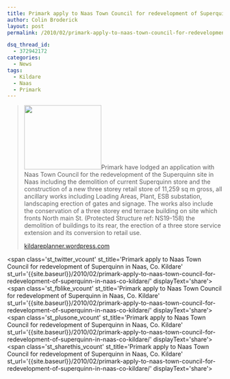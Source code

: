 ```yaml
---
title: Primark apply to Naas Town Council for redevelopment of Superquinn in Naas, Co. Kildare
author: Colin Broderick
layout: post
permalink: /2010/02/primark-apply-to-naas-town-council-for-redevelopment-of-superquinn-in-naas-co-kildare/

dsq_thread_id:
  - 372942172
categories:
  - News
tags:
  - Kildare
  - Naas
  - Primark
---
```

> [<img class="size-medium wp-image-424 alignleft" title="Primark" src="{{site.baseurl}}/wp-content/uploads/2010/02/primark1-300x250.jpg" alt="" width="180" height="150" />][1]Primark have lodged an application with Naas Town Council for the redevelopment of the Superquinn site in Naas including the demolition of current Superquinn store and the construction of a new three storey retail store of 11,259 sq m gross, all ancillary works including Loading Areas, Plant, ESB substation, landscaping erection of gates and signage. The works also include the conservation of a three storey end terrace building on site which fronts North main St. (Protected Structure ref: NS19-158) the demolition of buildings to its rear, the erection of a three store service extension and its conversion to retail use.
> 
> <a href="http://kildareplanner.wordpress.com" target="_blank">kildareplanner.wordpress.com</a>

<span class='st\_twitter\_vcount' st\_title='Primark apply to Naas Town Council for redevelopment of Superquinn in Naas, Co. Kildare' st\_url='{{site.baseurl}}/2010/02/primark-apply-to-naas-town-council-for-redevelopment-of-superquinn-in-naas-co-kildare/' displayText='share'></span><span class='st\_fblike\_vcount' st\_title='Primark apply to Naas Town Council for redevelopment of Superquinn in Naas, Co. Kildare' st\_url='{{site.baseurl}}/2010/02/primark-apply-to-naas-town-council-for-redevelopment-of-superquinn-in-naas-co-kildare/' displayText='share'></span><span class='st\_plusone\_vcount' st\_title='Primark apply to Naas Town Council for redevelopment of Superquinn in Naas, Co. Kildare' st\_url='{{site.baseurl}}/2010/02/primark-apply-to-naas-town-council-for-redevelopment-of-superquinn-in-naas-co-kildare/' displayText='share'></span><span class='st\_sharethis\_vcount' st\_title='Primark apply to Naas Town Council for redevelopment of Superquinn in Naas, Co. Kildare' st\_url='{{site.baseurl}}/2010/02/primark-apply-to-naas-town-council-for-redevelopment-of-superquinn-in-naas-co-kildare/' displayText='share'></span>

 [1]: {{site.baseurl}}/wp-content/uploads/2010/02/primark1.jpg